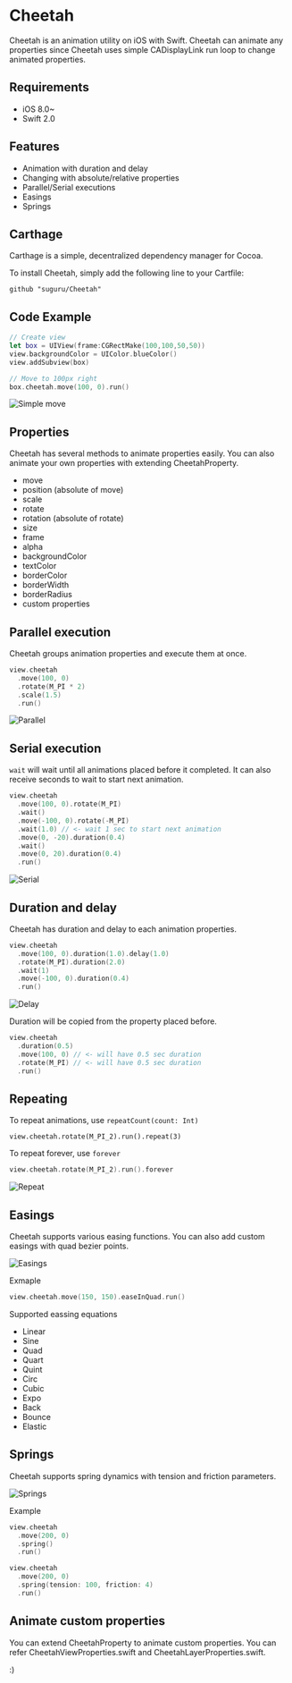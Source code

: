 Cheetah
======

Cheetah is an animation utility on iOS with Swift. Cheetah can animate any properties
since Cheetah uses simple CADisplayLink run loop to change animated properties.

Requirements
----

- iOS 8.0~
- Swift 2.0

Features
----

- Animation with duration and delay
- Changing with absolute/relative properties
- Parallel/Serial executions
- Easings
- Springs

Carthage
----

Carthage is a simple, decentralized dependency manager for Cocoa.

To install Cheetah, simply add the following line to your Cartfile:

```
github "suguru/Cheetah"
```

Code Example
----

```swift
// Create view
let box = UIView(frame:CGRectMake(100,100,50,50))
view.backgroundColor = UIColor.blueColor()
view.addSubview(box)

// Move to 100px right
box.cheetah.move(100, 0).run()
```

![Simple move](https://suguru.github.io/Cheetah/images/simple_move.gif)

Properties
----

Cheetah has several methods to animate properties easily. You can also animate your own properties with extending CheetahProperty.

- move
- position (absolute of move)
- scale
- rotate
- rotation (absolute of rotate)
- size
- frame
- alpha
- backgroundColor
- textColor
- borderColor
- borderWidth
- borderRadius
- custom properties

Parallel execution
----

Cheetah groups animation properties and execute them at once.

```swift
view.cheetah
  .move(100, 0)
  .rotate(M_PI * 2)
  .scale(1.5)
  .run()
```

![Parallel](https://suguru.github.io/Cheetah/images/parallel_move.gif)

Serial execution
----

`wait` will wait until all animations placed before it completed.
It can also receive seconds to wait to start next animation.

```swift
view.cheetah
  .move(100, 0).rotate(M_PI)
  .wait()
  .move(-100, 0).rotate(-M_PI)
  .wait(1.0) // <- wait 1 sec to start next animation
  .move(0, -20).duration(0.4)
  .wait()
  .move(0, 20).duration(0.4)
  .run()
```

![Serial](https://suguru.github.io/Cheetah/images/serial_move.gif)

Duration and delay
----

Cheetah has duration and delay to each animation properties.

```swift
view.cheetah
  .move(100, 0).duration(1.0).delay(1.0)
  .rotate(M_PI).duration(2.0)
  .wait(1)
  .move(-100, 0).duration(0.4)
  .run()
```

![Delay](https://suguru.github.io/Cheetah/images/delay_move.gif)

Duration will be copied from the property placed before.

```swift
view.cheetah
  .duration(0.5)
  .move(100, 0) // <- will have 0.5 sec duration
  .rotate(M_PI) // <- will have 0.5 sec duration
  .run()
```

Repeating
----

To repeat animations, use `repeatCount(count: Int)`

```swfit
view.cheetah.rotate(M_PI_2).run().repeat(3)
```

To repeat forever, use `forever`

```swift
view.cheetah.rotate(M_PI_2).run().forever
```
![Repeat](https://suguru.github.io/Cheetah/images/repeat_move.gif)

Easings
----

Cheetah supports various easing functions. You can also add custom easings with quad bezier points.

![Easings](https://suguru.github.io/Cheetah/images/easings.gif)

Exmaple

```swift
view.cheetah.move(150, 150).easeInQuad.run()
```

Supported eassing equations

- Linear
- Sine
- Quad
- Quart
- Quint
- Circ
- Cubic
- Expo
- Back
- Bounce
- Elastic

Springs
----

Cheetah supports spring dynamics with tension and friction parameters.

![Springs](https://suguru.github.io/Cheetah/images/springs.gif)

Example

```swift
view.cheetah
  .move(200, 0)
  .spring()
  .run()

view.cheetah
  .move(200, 0)
  .spring(tension: 100, friction: 4)
  .run()
```

Animate custom properties
----

You can extend CheetahProperty to animate custom properties. You can refer CheetahViewProperties.swift and CheetahLayerProperties.swift.

:)
